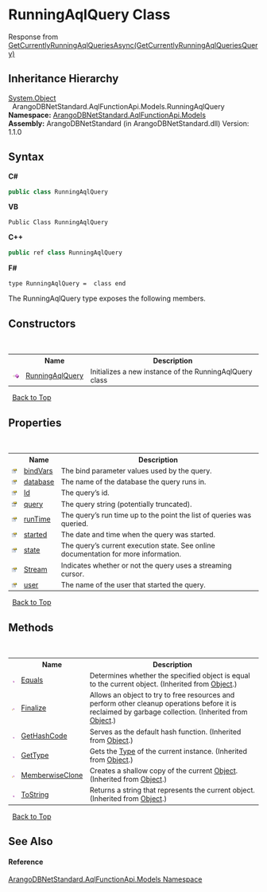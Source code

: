 # RunningAqlQuery Class
 

Response from <a href="7aec71c3-2fd6-c828-0148-7387d78306ea">GetCurrentlyRunningAqlQueriesAsync(GetCurrentlyRunningAqlQueriesQuery)</a>


## Inheritance Hierarchy
<a href="https://docs.microsoft.com/dotnet/api/system.object" target="_blank" rel="noopener noreferrer">System.Object</a><br />&nbsp;&nbsp;ArangoDBNetStandard.AqlFunctionApi.Models.RunningAqlQuery<br />
**Namespace:**&nbsp;<a href="e03acbe1-782e-533e-7ffe-cd51613ed54f">ArangoDBNetStandard.AqlFunctionApi.Models</a><br />**Assembly:**&nbsp;ArangoDBNetStandard (in ArangoDBNetStandard.dll) Version: 1.1.0

## Syntax

**C#**<br />
``` C#
public class RunningAqlQuery
```

**VB**<br />
``` VB
Public Class RunningAqlQuery
```

**C++**<br />
``` C++
public ref class RunningAqlQuery
```

**F#**<br />
``` F#
type RunningAqlQuery =  class end
```

The RunningAqlQuery type exposes the following members.


## Constructors
&nbsp;<table><tr><th></th><th>Name</th><th>Description</th></tr><tr><td>![Public method](media/pubmethod.gif "Public method")</td><td><a href="508766c3-0378-da1f-d7b1-813ec95eed80">RunningAqlQuery</a></td><td>
Initializes a new instance of the RunningAqlQuery class</td></tr></table>&nbsp;
<a href="#runningaqlquery-class">Back to Top</a>

## Properties
&nbsp;<table><tr><th></th><th>Name</th><th>Description</th></tr><tr><td>![Public property](media/pubproperty.gif "Public property")</td><td><a href="4cd4b7c7-864b-2325-c2cb-0d2c812914c6">bindVars</a></td><td>
The bind parameter values used by the query.</td></tr><tr><td>![Public property](media/pubproperty.gif "Public property")</td><td><a href="0677a1e1-77b5-84cf-86a8-0738c71825f9">database</a></td><td>
The name of the database the query runs in.</td></tr><tr><td>![Public property](media/pubproperty.gif "Public property")</td><td><a href="e20c19e5-43a5-31ae-d38b-caeb6d78f13d">Id</a></td><td>
The query’s id.</td></tr><tr><td>![Public property](media/pubproperty.gif "Public property")</td><td><a href="e31d92b0-f8a8-8940-54c6-cfff4dbafc56">query</a></td><td>
The query string (potentially truncated).</td></tr><tr><td>![Public property](media/pubproperty.gif "Public property")</td><td><a href="3cc281c5-d335-765f-e53f-a240f0a969c5">runTime</a></td><td>
The query’s run time up to the point the list of queries was queried.</td></tr><tr><td>![Public property](media/pubproperty.gif "Public property")</td><td><a href="4e7786a5-1c8e-1d39-58f0-7cf810004b0e">started</a></td><td>
The date and time when the query was started.</td></tr><tr><td>![Public property](media/pubproperty.gif "Public property")</td><td><a href="768abbd3-be40-07d9-263d-a02f02230f75">state</a></td><td>
The query’s current execution state. See online documentation for more information.</td></tr><tr><td>![Public property](media/pubproperty.gif "Public property")</td><td><a href="c18586f9-253d-eb88-627f-a7a18be84e41">Stream</a></td><td>
Indicates whether or not the query uses a streaming cursor.</td></tr><tr><td>![Public property](media/pubproperty.gif "Public property")</td><td><a href="fef5103d-2dd0-0727-dcfc-81f31f2add5a">user</a></td><td>
The name of the user that started the query.</td></tr></table>&nbsp;
<a href="#runningaqlquery-class">Back to Top</a>

## Methods
&nbsp;<table><tr><th></th><th>Name</th><th>Description</th></tr><tr><td>![Public method](media/pubmethod.gif "Public method")</td><td><a href="https://docs.microsoft.com/dotnet/api/system.object.equals#system-object-equals(system-object)" target="_blank" rel="noopener noreferrer">Equals</a></td><td>
Determines whether the specified object is equal to the current object.
 (Inherited from <a href="https://docs.microsoft.com/dotnet/api/system.object" target="_blank" rel="noopener noreferrer">Object</a>.)</td></tr><tr><td>![Protected method](media/protmethod.gif "Protected method")</td><td><a href="https://docs.microsoft.com/dotnet/api/system.object.finalize#system-object-finalize" target="_blank" rel="noopener noreferrer">Finalize</a></td><td>
Allows an object to try to free resources and perform other cleanup operations before it is reclaimed by garbage collection.
 (Inherited from <a href="https://docs.microsoft.com/dotnet/api/system.object" target="_blank" rel="noopener noreferrer">Object</a>.)</td></tr><tr><td>![Public method](media/pubmethod.gif "Public method")</td><td><a href="https://docs.microsoft.com/dotnet/api/system.object.gethashcode#system-object-gethashcode" target="_blank" rel="noopener noreferrer">GetHashCode</a></td><td>
Serves as the default hash function.
 (Inherited from <a href="https://docs.microsoft.com/dotnet/api/system.object" target="_blank" rel="noopener noreferrer">Object</a>.)</td></tr><tr><td>![Public method](media/pubmethod.gif "Public method")</td><td><a href="https://docs.microsoft.com/dotnet/api/system.object.gettype#system-object-gettype" target="_blank" rel="noopener noreferrer">GetType</a></td><td>
Gets the <a href="https://docs.microsoft.com/dotnet/api/system.type" target="_blank" rel="noopener noreferrer">Type</a> of the current instance.
 (Inherited from <a href="https://docs.microsoft.com/dotnet/api/system.object" target="_blank" rel="noopener noreferrer">Object</a>.)</td></tr><tr><td>![Protected method](media/protmethod.gif "Protected method")</td><td><a href="https://docs.microsoft.com/dotnet/api/system.object.memberwiseclone#system-object-memberwiseclone" target="_blank" rel="noopener noreferrer">MemberwiseClone</a></td><td>
Creates a shallow copy of the current <a href="https://docs.microsoft.com/dotnet/api/system.object" target="_blank" rel="noopener noreferrer">Object</a>.
 (Inherited from <a href="https://docs.microsoft.com/dotnet/api/system.object" target="_blank" rel="noopener noreferrer">Object</a>.)</td></tr><tr><td>![Public method](media/pubmethod.gif "Public method")</td><td><a href="https://docs.microsoft.com/dotnet/api/system.object.tostring#system-object-tostring" target="_blank" rel="noopener noreferrer">ToString</a></td><td>
Returns a string that represents the current object.
 (Inherited from <a href="https://docs.microsoft.com/dotnet/api/system.object" target="_blank" rel="noopener noreferrer">Object</a>.)</td></tr></table>&nbsp;
<a href="#runningaqlquery-class">Back to Top</a>

## See Also


#### Reference
<a href="e03acbe1-782e-533e-7ffe-cd51613ed54f">ArangoDBNetStandard.AqlFunctionApi.Models Namespace</a><br />